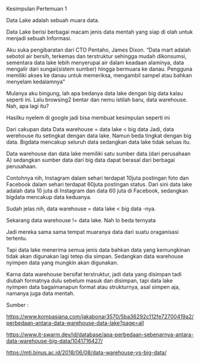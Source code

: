 Kesimpulan Pertemuan 1

Data Lake adalah sebuah muara data.

Data Lake berisi berbagai macam jenis data mentah yang siap di olah untuk menjadi sebuah Informasi.

Aku suka pengibaratan dari CTO Pentaho, James Dixon.
“Data mart adalah sebotol air bersih, terkemas dan terstruktur sehingga mudah dikonsumsi, sementara data lake lebih menyerupai air dalam keadaan alaminya, data mengalir dari sungai(sistem sumber) hingga bermuara ke danau. Pengguna memiliki akses ke danau untuk memeriksa, mengambil sampel atau bahkan menyelam kedalamnya”

Mulanya aku bingung, lah apa bedanya data lake dengan big data kalau seperti ini. Lalu browsing2 bentar dan nemu istilah baru, data warehouse. Nah, apa lagi itu?

Hasilku nyelem di google jadi bisa membuat kesimpulan seperti ini

Dari cakupan data
Data warehouse = data lake < big data
Jadi, data werehouse itu setingkat dengan data lake. Namun beda tingkat dengan big data. Bigdata mencakup seluruh data sedangkan data lake tidak seluas itu.

Data warehouse dan data lake memiliki satu sumber data.(dari perusahaan A) sedangkan sumber data dari big data dapat berasal dari berbagai perusahaan.

Contohnya nih, Instagram dalam sehari terdapat 10juta postingan foto dan Facebook dalam sehari terdapat 60juta postingan status. Dari sini data lake adalah data 10 juta di Instagram dan data 60 juta di Facebook, sedangkan bigdata mencakup data keduanya.

Sudah jelas nih, data warehouse = data lake < big data -nya.

Sekarang data warehouse != data lake. Nah lo beda ternyata

Jadi mereka sama sama tempat muaranya data dari suatu oraganisasi tertentu.

Tapi data lake menerima semua jenis data bahkan data yang kemungkinan tidak akan digunakan lagi tetep dia simpan. Sedangkan data warehouse nyimpen data yang mungkin akan digunakan. 

Karna data warehouse bersifat terstruktur, jadi data yang disimpan tadi diubah formatnya dulu sebelum masuk dan disimpan, tapi data lake nyimpen data bagaimanapun format atau strukturnya, asal simpen aja, namanya juga data mentah.

Sumber : 

https://www.kompasiana.com/jakabonar3570/5ba36292c112fe72700419a2/perbedaan-antara-data-warehouse-data-lake?page=all 

https://www.it-swarm.dev/id/database/apa-perbedaan-sebenarnya-antara-data-warehouse-big-data/1041716427/ 

https://mti.binus.ac.id/2018/06/08/data-warehouse-vs-big-data/ 
